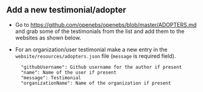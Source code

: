 ## Add a new testimonial/adopter

* Go to https://github.com/openebs/openebs/blob/master/ADOPTERS.md and grab some of the testimonials from the list and add them to the websites as shown below.

* For an organization/user testimonial make a new entry in the `website/resources/adopters.json` file (`message` is required field).

  ```
    "githubUsername": Github username for the author if present
    "name": Name of the user if present
    "message": Testimonial
    "organizationName": Name of the organization if present
  ```